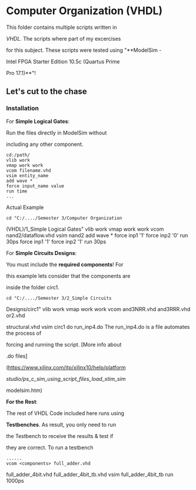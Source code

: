 
# Computer Organization (VHDL)
This folder contains multiple scripts written in 

*VHDL*. The scripts where part of my excercises 

for this subject.
These scripts were tested using "**ModelSim - 

Intel FPGA Starter Edition 10.5c (Quartus Prime 

Pro 17.1)**"!
## Let's cut to the chase

### Installation
For **Simple Logical Gates**:

 Run the files directly in ModelSim without 

including any other component.

    cd:/path/
    vlib work
    vmap work work
    vcom filename.vhd
    vsim entity_name
    add wave *
    force input_name value
    run time
    ...
Actual Example

    cd "C:/..../Semester 3/Computer Organization 

(VHDL)/1_Simple Logical Gates"
    vlib work
    vmap work work
    vcom nand2/dataflow.vhd
    vsim nand2
    add wave *
    force inp1 '1'
    force inp2 '0'
    run 30ps
    force inp1 '1'
    force inp2 '1'
    run 30ps
  
For **Simple Circuits Designs**:

You must include the **required components**! For 

this example lets consider that the components are 

inside the folder circ1.

    cd "C:/..../Semester 3/2_Simple Circuits 

Designs/circ1"
    vlib work
    vmap work work
    vcom and3NRR.vhd and3RRR.vhd or2.vhd 

structural.vhd
    vsim circ1
    do run_inp4.do
The run_inp4.do is a file automates the process of 

forcing and running the script.  [More info about 

.do files]

(https://www.xilinx.com/itp/xilinx10/help/platform

_studio/ps_c_sim_using_script_files_load_stim_sim_

modelsim.htm)

**For the Rest**:

The rest of VHDL Code included here runs using 

**Testbenches**. As result, you only need to run 

the Testbench to receive the results & test if 

they are correct.
To run a testbench

    ......
    vcom <components> full_adder.vhd 

full_adder_4bit.vhd full_adder_4bit_tb.vhd
    vsim full_adder_4bit_tb
    run 1000ps